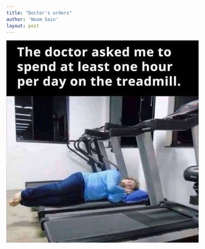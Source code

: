 ```yaml
---
title: "Doctor's orders"
author: 'Noam Sain'
layout: post
---
```


![Doctor's orders](/assets/2019/2019-03-treadmill.jpg "Doctor's orders")

